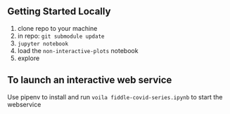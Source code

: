 
Getting Started Locally
------------------------

1. clone repo to your machine
2. in repo: `git submodule update`
3. `jupyter notebook`
4. load the `non-interactive-plots` notebook
5. explore

To launch an interactive web service
-------------------------------------

Use pipenv to install and run `voila fiddle-covid-series.ipynb` to start the webservice
